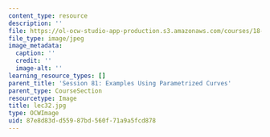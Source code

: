 ```yaml
---
content_type: resource
description: ''
file: https://ol-ocw-studio-app-production.s3.amazonaws.com/courses/18-01sc-single-variable-calculus-fall-2010/87e8d83dd55987bd560f71a9a5fcd878_lec32.jpg
file_type: image/jpeg
image_metadata:
  caption: ''
  credit: ''
  image-alt: ''
learning_resource_types: []
parent_title: 'Session 81: Examples Using Parametrized Curves'
parent_type: CourseSection
resourcetype: Image
title: lec32.jpg
type: OCWImage
uid: 87e8d83d-d559-87bd-560f-71a9a5fcd878
---
```

